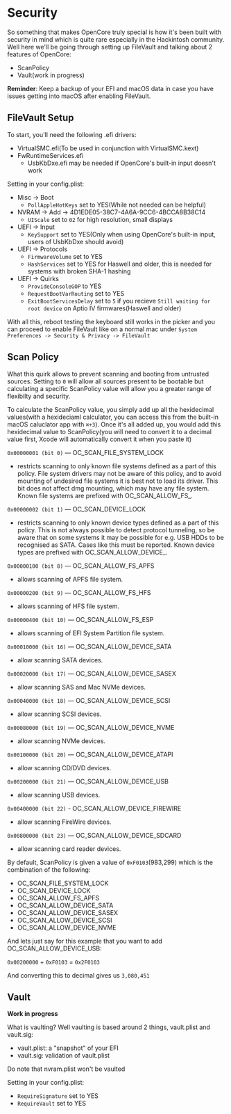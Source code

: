 # Security

So something that makes OpenCore truly special is how it's been built with security in mind which is quite rare especially in the Hackintosh community. Well here we'll be going through setting up FileVault and talking about 2 features of OpenCore:

* ScanPolicy
* Vault(work in progress)

**Reminder**: Keep a backup of your EFI and macOS data in case you have issues getting into macOS after enabling FileVault.

## FileVault Setup

To start, you'll need the following .efi drivers:

* VirtualSMC.efi(To be used in conjunction with VirtualSMC.kext)
* FwRuntimeServices.efi
   * UsbKbDxe.efi may be needed if OpenCore's built-in input doesn't work

Setting in your config.plist:

* Misc -> Boot 
   * `PollAppleHotKeys` set to YES(While not needed can be helpful)
* NVRAM -> Add -> 4D1EDE05-38C7-4A6A-9CC6-4BCCA8B38C14
   * `UIScale` set to `02` for high resolution, small displays
* UEFI -> Input
   * `KeySupport` set to YES(Only when using OpenCore's built-in input, users of UsbKbDxe should avoid)
* UEFI -> Protocols
   * `FirmwareVolume` set to YES
   * `HashServices` set to YES for Haswell and older, this is needed for systems with broken SHA-1 hashing
* UEFI -> Quirks
   * `ProvideConsoleGOP` to YES
   * `RequestBootVarRouting` set to YES
   * `ExitBootServicesDelay` set to `5` if you recieve `Still waiting for root device` on Aptio IV firmwares(Haswell and older)

With all this, reboot testing the keyboard still works in the picker and you can proceed to enable FileVault like on a normal mac under `System Preferences -> Security & Privacy -> FileVault`

## Scan Policy

What this quirk allows to prevent scanning and booting from untrusted sources. Setting to `0` will allow all sources present to be bootable but calculating a specific ScanPolicy value will allow you a greater range of flexibilty and security.

To calculate the ScanPolicy value, you simply add up all the hexidecimal values\(with a hexideciaml calculator, you can access this from the built-in macOS caluclator app with `⌘+3`\). Once it's all added up, you would add this hexidecimal value to ScanPolicy\(you will need to convert it to a decimal value first, Xcode will automatically convert it when you paste it\)

`0x00000001 (bit 0)` — OC\_SCAN\_FILE\_SYSTEM\_LOCK

* restricts scanning to only known file systems defined as a part of this policy. File system drivers may not be aware of this policy, and to avoid mounting of undesired file systems it is best not to load its driver. This bit does not affect dmg mounting, which may have any file system. Known file systems are prefixed with OC_SCAN\_ALLOW\_FS_.

`0x00000002 (bit 1)` — OC\_SCAN\_DEVICE\_LOCK

* restricts scanning to only known device types defined as a part of this policy. This is not always possible to detect protocol tunneling, so be aware that on some systems it may be possible for e.g. USB HDDs to be recognised as SATA. Cases like this must be reported. Known device types are prefixed with OC_SCAN\_ALLOW\_DEVICE_.

`0x00000100 (bit 8)` — OC\_SCAN\_ALLOW\_FS\_APFS

* allows scanning of APFS file system.

`0x00000200 (bit 9)` — OC\_SCAN\_ALLOW\_FS\_HFS

* allows scanning of HFS file system.

`0x00000400 (bit 10)` — OC\_SCAN\_ALLOW\_FS\_ESP

* allows scanning of EFI System Partition file system.

`0x00010000 (bit 16)` — OC\_SCAN\_ALLOW\_DEVICE\_SATA

* allow scanning SATA devices.

`0x00020000 (bit 17)` — OC\_SCAN\_ALLOW\_DEVICE\_SASEX

* allow scanning SAS and Mac NVMe devices.

`0x00040000 (bit 18)` — OC\_SCAN\_ALLOW\_DEVICE\_SCSI

* allow scanning SCSI devices.

`0x00080000 (bit 19)` — OC\_SCAN\_ALLOW\_DEVICE\_NVME

* allow scanning NVMe devices.

`0x00100000 (bit 20)` — OC\_SCAN\_ALLOW\_DEVICE\_ATAPI

* allow scanning CD/DVD devices.

`0x00200000 (bit 21)` — OC\_SCAN\_ALLOW\_DEVICE\_USB

* allow scanning USB devices.

`0x00400000 (bit 22)` - OC\_SCAN\_ALLOW\_DEVICE\_FIREWIRE

* allow scanning FireWire devices. 

`0x00800000 (bit 23)` — OC\_SCAN\_ALLOW\_DEVICE\_SDCARD

* allow scanning card reader devices.

By default, ScanPolicy is given a value of `0xF0103`\(983,299\) which is the combination of the following:

* OC\_SCAN\_FILE\_SYSTEM\_LOCK 
* OC\_SCAN\_DEVICE\_LOCK
* OC\_SCAN\_ALLOW\_FS\_APFS
* OC\_SCAN\_ALLOW\_DEVICE\_SATA 
* OC\_SCAN\_ALLOW\_DEVICE\_SASEX 
* OC\_SCAN\_ALLOW\_DEVICE\_SCSI 
* OC\_SCAN\_ALLOW\_DEVICE\_NVME

And lets just say for this example that you want to add OC\_SCAN\_ALLOW\_DEVICE\_USB:

`0x00200000` + `0xF0103` = `0x2F0103`

And converting this to decimal gives us `3,080,451`

## Vault

**Work in progress**

What is vaulting? Well vaulting is based around 2 things, vault.plist and vault.sig:
* vault.plist: a "snapshot" of your EFI
* vault.sig: validation of vault.plist

Do note that nvram.plist won't be vaulted



Setting in your config.plist:
* `RequireSignature` set to YES
* `RequireVault` set to YES



